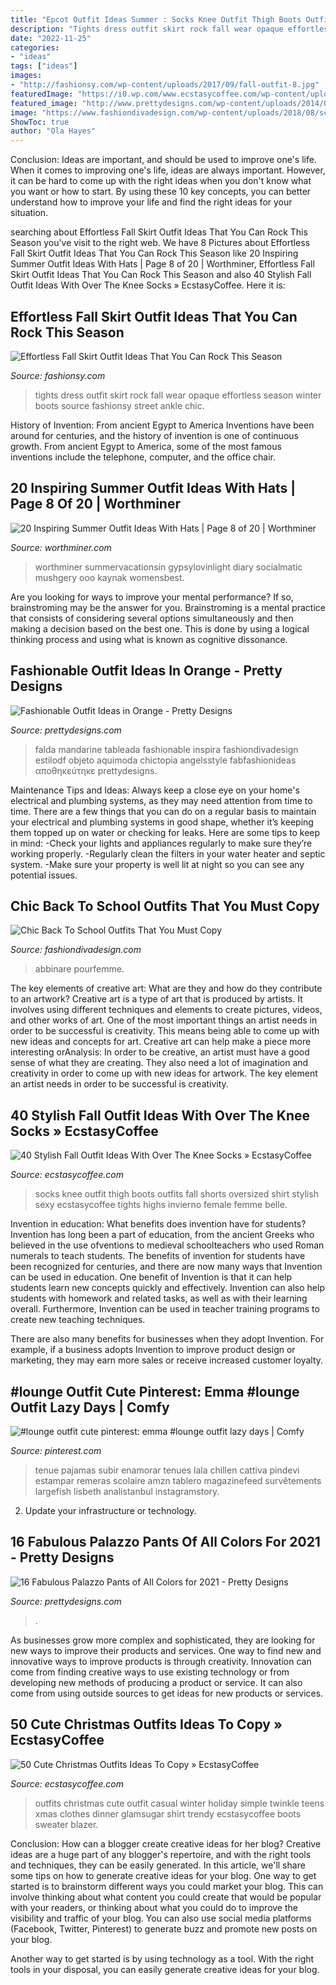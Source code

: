 ```yaml
---
title: "Epcot Outfit Ideas Summer : Socks Knee Outfit Thigh Boots Outfits Fall Shorts Oversized Shirt Stylish Sexy Ecstasycoffee Tights Highs Invierno Female Femme Belle"
description: "Tights dress outfit skirt rock fall wear opaque effortless season winter boots source fashionsy street ankle chic"
date: "2022-11-25"
categories:
- "ideas"
tags: ["ideas"]
images:
- "http://fashionsy.com/wp-content/uploads/2017/09/fall-outfit-8.jpg"
featuredImage: "https://i0.wp.com/www.ecstasycoffee.com/wp-content/uploads/2016/10/Over-The-Knee-Socks-34.jpg?resize=564%2C849"
featured_image: "http://www.prettydesigns.com/wp-content/uploads/2014/06/Pretty-Orange-Maxi-Dress-Outfit-Idea.jpg"
image: "https://www.fashiondivadesign.com/wp-content/uploads/2018/08/school-outfits-.jpg"
ShowToc: true
author: "Ola Hayes"
---
```



Conclusion: Ideas are important, and should be used to improve one's life.
When it comes to improving one's life, ideas are always important. However, it can be hard to come up with the right ideas when you don't know what you want or how to start. By using these 10 key concepts, you can better understand how to improve your life and find the right ideas for your situation.

	

		
searching about Effortless Fall Skirt Outfit Ideas That You Can Rock This Season you've visit to the right web. We have 8 Pictures about Effortless Fall Skirt Outfit Ideas That You Can Rock This Season like 20 Inspiring Summer Outfit Ideas With Hats | Page 8 of 20 | Worthminer, Effortless Fall Skirt Outfit Ideas That You Can Rock This Season and also 40 Stylish Fall Outfit Ideas With Over The Knee Socks » EcstasyCoffee. Here it is:
		
    
## Effortless Fall Skirt Outfit Ideas That You Can Rock This Season

<img loading=lazy src="http://fashionsy.com/wp-content/uploads/2017/09/fall-outfit-8.jpg" onerror="this.onerror=null;this.src='https://tse1.mm.bing.net/th?id=OIP.yzUodEA6iHXYKRrYL8wp5QHaLH&amp;pid=15.1';" alt="Effortless Fall Skirt Outfit Ideas That You Can Rock This Season">

_Source: fashionsy.com_

>tights dress outfit skirt rock fall wear opaque effortless season winter boots source fashionsy street ankle chic. 

	

History of Invention: From ancient Egypt to America
Inventions have been around for centuries, and the history of invention is one of continuous growth. From ancient Egypt to America, some of the most famous inventions include the telephone, computer, and the office chair.

    
## 20 Inspiring Summer Outfit Ideas With Hats | Page 8 Of 20 | Worthminer

<img loading=lazy src="https://worthminer.com/wp-content/uploads/2017/08/Hats-8.jpg" onerror="this.onerror=null;this.src='https://tse4.mm.bing.net/th?id=OIP.R5taPsgJYP_8X23q2_eoHAHaJ4&amp;pid=15.1';" alt="20 Inspiring Summer Outfit Ideas With Hats | Page 8 of 20 | Worthminer">

_Source: worthminer.com_

>worthminer summervacationsin gypsylovinlight diary socialmatic mushgery ooo kaynak womensbest. 

	

Are you looking for ways to improve your mental performance? If so, brainstroming may be the answer for you. Brainstroming is a mental practice that consists of considering several options simultaneously and then making a decision based on the best one. This is done by using a logical thinking process and using what is known as cognitive dissonance.

    
## Fashionable Outfit Ideas In Orange - Pretty Designs

<img loading=lazy src="http://www.prettydesigns.com/wp-content/uploads/2014/06/Pretty-Orange-Maxi-Dress-Outfit-Idea.jpg" onerror="this.onerror=null;this.src='https://tse3.mm.bing.net/th?id=OIP.n5w310jUJgVHe4mY0NK_mQHaK0&amp;pid=15.1';" alt="Fashionable Outfit Ideas in Orange - Pretty Designs">

_Source: prettydesigns.com_

>falda mandarine tableada fashionable inspira fashiondivadesign estilodf objeto aquimoda chictopia angelsstyle fabfashionideas αποθηκεύτηκε prettydesigns. 

	

Maintenance Tips and Ideas: Always keep a close eye on your home's electrical and plumbing systems, as they may need attention from time to time.
There are a few things that you can do on a regular basis to maintain your electrical and plumbing systems in good shape, whether it’s keeping them topped up on water or checking for leaks. Here are some tips to keep in mind:
-Check your lights and appliances regularly to make sure they’re working properly.
-Regularly clean the filters in your water heater and septic system.
-Make sure your property is well lit at night so you can see any potential issues.

    
## Chic Back To School Outfits That You Must Copy

<img loading=lazy src="https://www.fashiondivadesign.com/wp-content/uploads/2018/08/school-outfits-.jpg" onerror="this.onerror=null;this.src='https://tse2.mm.bing.net/th?id=OIP.3DfbbyPKGgc-RbrQoXzPsQHaK1&amp;pid=15.1';" alt="Chic Back To School Outfits That You Must Copy">

_Source: fashiondivadesign.com_

>abbinare pourfemme. 

	

The key elements of creative art: What are they and how do they contribute to an artwork?
Creative art is a type of art that is produced by artists. It involves using different techniques and elements to create pictures, videos, and other works of art. One of the most important things an artist needs in order to be successful is creativity. This means being able to come up with new ideas and concepts for art. Creative art can help make a piece more interesting orAnalysis: In order to be creative, an artist must have a good sense of what they are creating. They also need a lot of imagination and creativity in order to come up with new ideas for artwork. The key element an artist needs in order to be successful is creativity.

    
## 40 Stylish Fall Outfit Ideas With Over The Knee Socks » EcstasyCoffee

<img loading=lazy src="https://i0.wp.com/www.ecstasycoffee.com/wp-content/uploads/2016/10/Over-The-Knee-Socks-34.jpg?resize=564%2C849" onerror="this.onerror=null;this.src='https://tse1.mm.bing.net/th?id=OIP.WtJrNCLIq0QJiuIHALybzgHaLJ&amp;pid=15.1';" alt="40 Stylish Fall Outfit Ideas With Over The Knee Socks » EcstasyCoffee">

_Source: ecstasycoffee.com_

>socks knee outfit thigh boots outfits fall shorts oversized shirt stylish sexy ecstasycoffee tights highs invierno female femme belle. 

	

Invention in education: What benefits does invention have for students?
Invention has long been a part of education, from the ancient Greeks who believed in the use ofventions to medieval schoolteachers who used Roman numerals to teach students. The benefits of invention for students have been recognized for centuries, and there are now many ways that Invention can be used in education. 
One benefit of Invention is that it can help students learn new concepts quickly and effectively. Invention can also help students with homework and related tasks, as well as with their learning overall. Furthermore, Invention can be used in teacher training programs to create new teaching techniques. 

There are also many benefits for businesses when they adopt Invention. For example, if a business adopts Invention to improve product design or marketing, they may earn more sales or receive increased customer loyalty.

    
## #lounge Outfit Cute Pinterest: Emma #lounge Outfit Lazy Days | Comfy

<img loading=lazy src="https://i.pinimg.com/736x/e6/b9/91/e6b991e7b697417f6196b1aacae3d7fb.jpg" onerror="this.onerror=null;this.src='https://tse3.mm.bing.net/th?id=OIP.hqCNRvI7N19GHl1MrKatJAHaOq&amp;pid=15.1';" alt="#lounge outfit cute pinterest: emma #lounge outfit lazy days | Comfy">

_Source: pinterest.com_

>tenue pajamas subir enamorar tenues lala chillen cattiva pindevi estampar remeras scolaire amzn tablero magazinefeed survêtements largefish lisbeth analistanbul instagramstory. 

	

2. Update your infrastructure or technology.

    
## 16 Fabulous Palazzo Pants Of All Colors For 2021 - Pretty Designs

<img loading=lazy src="https://www.prettydesigns.com/wp-content/uploads/2014/05/Purple-Palazzo-Pants.jpg" onerror="this.onerror=null;this.src='https://tse4.mm.bing.net/th?id=OIP.5GAitGMjSux1nCf1EFfYigHaLA&amp;pid=15.1';" alt="16 Fabulous Palazzo Pants of All Colors for 2021 - Pretty Designs">

_Source: prettydesigns.com_

>. 

	

As businesses grow more complex and sophisticated, they are looking for new ways to improve their products and services. One way to find new and innovative ways to improve products is through creativity. Innovation can come from finding creative ways to use existing technology or from developing new methods of producing a product or service. It can also come from using outside sources to get ideas for new products or services.

    
## 50 Cute Christmas Outfits Ideas To Copy » EcstasyCoffee

<img loading=lazy src="https://i1.wp.com/www.ecstasycoffee.com/wp-content/uploads/2016/10/Cute-Christmas-outfits-5.jpg?resize=467%2C700" onerror="this.onerror=null;this.src='https://tse4.mm.bing.net/th?id=OIP.5UUlrQWTJHXcDGPUiyKnkAHaLG&amp;pid=15.1';" alt="50 Cute Christmas Outfits Ideas To Copy » EcstasyCoffee">

_Source: ecstasycoffee.com_

>outfits christmas cute outfit casual winter holiday simple twinkle teens xmas clothes dinner glamsugar shirt trendy ecstasycoffee boots sweater blazer. 

	

Conclusion: How can a blogger create creative ideas for her blog?
Creative ideas are a huge part of any blogger's repertoire, and with the right tools and techniques, they can be easily generated. In this article, we'll share some tips on how to generate creative ideas for your blog.
One way to get started is to brainstorm different ways you could market your blog. This can involve thinking about what content you could create that would be popular with your readers, or thinking about what you could do to improve the visibility and traffic of your blog. You can also use social media platforms (Facebook, Twitter, Pinterest) to generate buzz and promote new posts on your blog.

Another way to get started is by using technology as a tool. With the right tools in your disposal, you can easily generate creative ideas for your blog.

